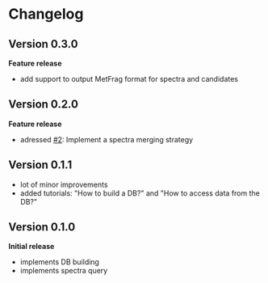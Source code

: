 # Changelog

## Version 0.3.0
**Feature release**
- add support to output MetFrag format for spectra and candidates

## Version 0.2.0
**Feature release**
- adressed [#2](https://github.com/bachi55/massbank2db/issues/2): Implement a spectra merging strategy

## Version 0.1.1
- lot of minor improvements
- added tutorials: "How to build a DB?" and "How to access data from the DB?"

## Version 0.1.0
**Initial release**
- implements DB building
- implements spectra query 
